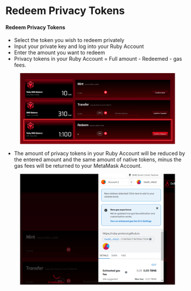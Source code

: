 # Redeem Privacy Tokens

#### **Redeem** Privacy Tokens <a href="#redeem-privacy-tokens" id="redeem-privacy-tokens"></a>

* Select the token you wish to redeem privately
* Input your private key and log into your Ruby Account
* Enter the amount you want to redeem
* Privacy tokens in your Ruby Account = Full amount - Redeemed - gas fees.

<figure><img src="../.gitbook/assets/image (13).png" alt=""><figcaption></figcaption></figure>

* The amount of privacy tokens in your Ruby Account will be reduced by the entered amount and the same amount of native tokens, minus the gas fees will be returned to your MetaMask Account.

<figure><img src="../.gitbook/assets/image (6).png" alt=""><figcaption></figcaption></figure>
